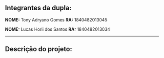 ## Integrantes da dupla:

**NOME:** Tony Adryano Gomes
**RA:** 1840482013045

**NOME:** Lucas Horii dos Santos
**RA:** 1840482013034

---

## Descrição do projeto:
